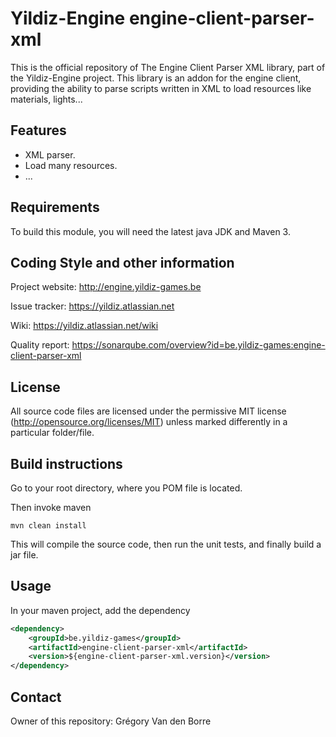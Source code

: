 # Yildiz-Engine engine-client-parser-xml

This is the official repository of The Engine Client Parser XML library, part of the Yildiz-Engine project.
This library is an addon for the engine client, providing the ability to parse scripts written in XML to load resources like materials, lights...

## Features

* XML parser.
* Load many resources.
* ...

## Requirements

To build this module, you will need the latest java JDK and Maven 3.

## Coding Style and other information

Project website:
http://engine.yildiz-games.be

Issue tracker:
https://yildiz.atlassian.net

Wiki:
https://yildiz.atlassian.net/wiki

Quality report:
https://sonarqube.com/overview?id=be.yildiz-games:engine-client-parser-xml

## License

All source code files are licensed under the permissive MIT license
(http://opensource.org/licenses/MIT) unless marked differently in a particular folder/file.

## Build instructions

Go to your root directory, where you POM file is located.

Then invoke maven

	mvn clean install

This will compile the source code, then run the unit tests, and finally build a jar file.

## Usage

In your maven project, add the dependency

```xml
<dependency>
    <groupId>be.yildiz-games</groupId>
    <artifactId>engine-client-parser-xml</artifactId>
    <version>${engine-client-parser-xml.version}</version>
</dependency>
```

## Contact
Owner of this repository: Grégory Van den Borre
